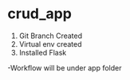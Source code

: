 # crud_app
1. Git Branch Created
2. Virtual env created
3. Installed Flask


-Workflow will be under app folder
